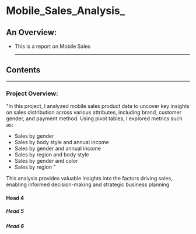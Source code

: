 # Mobile_Sales_Analysis_

## An Overview:
+ This is a report on Mobile Sales

  ---

## Contents

---
### Project Overview:
"In this project, I analyzed mobile sales product data to uncover key insights on sales distribution across various attributes, including brand, customer gender, and payment method. Using pivot tables, I explored metrics such as:

- Sales by gender
- Sales by body style and annual income
- Sales by gender and annual income
- Sales by region and body style
- Sales by gender and color
- Sales by region "

This analysis provides valuable insights into the factors driving sales, enabling informed decision-making and strategic business planning

#### Head 4

##### Head 5

##### Head 6

